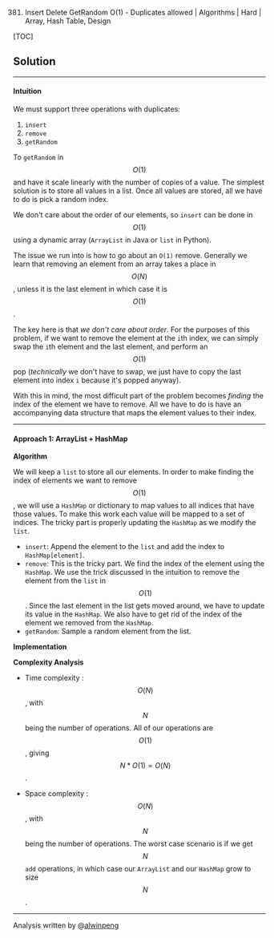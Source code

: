 381. Insert Delete GetRandom O(1) - Duplicates allowed | Algorithms | Hard | Array, Hash Table, Design

[TOC]

## Solution

---

#### Intuition

We must support three operations with duplicates:

1. `insert`
2. `remove`
3. `getRandom`

To `getRandom` in $$O(1)$$ and have it scale linearly with the number of copies of a value. The simplest solution is to store all values in a list. Once all values are stored, all we have to do is pick a random index.

We don't care about the order of our elements, so `insert` can be done in $$O(1)$$ using a dynamic array (`ArrayList` in Java or `list` in Python).

The issue we run into is how to go about an `O(1)` remove. Generally we learn that removing an element from an array takes a place in $$O(N)$$, unless it is the last element in which case it is $$O(1)$$.

The key here is that _we don't care about order_. For the purposes of this problem, if we want to remove the element at the `i`th index, we can simply swap the `i`th element and the last element, and perform an $$O(1)$$ pop (_technically_ we don't have to swap, we just have to copy the last element into index `i` because it's popped anyway).

With this in mind, the most difficult part of the problem becomes _finding_ the index of the element we have to remove. All we have to do is have an accompanying data structure that maps the element values to their index.

---
#### Approach 1: ArrayList + HashMap

**Algorithm**

We will keep a `list` to store all our elements. In order to make finding the index of elements we want to remove $$O(1)$$, we will use a `HashMap` or dictionary to map values to all indices that have those values. To make this work each value will be mapped to a set of indices. The tricky part is properly updating the `HashMap` as we modify the `list`.

- `insert`: Append the element to the `list` and add the index to `HashMap[element]`.
- `remove`: This is the tricky part. We find the index of the element using the `HashMap`.  We use the trick discussed in the intuition to remove the element from the `list` in $$O(1)$$. Since the last element in the list gets moved around, we have to update its value in the `HashMap`. We also have to get rid of the index of the element we removed from the `HashMap`.
- `getRandom`: Sample a random element from the list.

**Implementation**


**Complexity Analysis**

* Time complexity : $$O(N)$$, with $$N$$ being the number of operations. All of our operations are $$O(1)$$, giving $$N * O(1) = O(N)$$.

* Space complexity : $$O(N)$$, with $$N$$ being the number of operations. The worst case scenario is if we get $$N$$ `add` operations, in which case our `ArrayList` and our `HashMap` grow to size $$N$$.


---

Analysis written by @[alwinpeng](https://leetcode.com/alwinpeng/)
